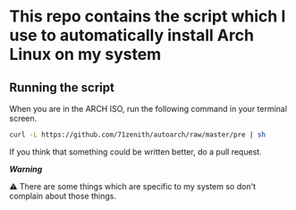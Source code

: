 # This repo contains the script which I use to automatically install Arch Linux on my system

## Running the script

When you are in the ARCH ISO, run the following command in your terminal screen.

```sh
curl -L https://github.com/71zenith/autoarch/raw/master/pre | sh
```

If you think that something could be written better, do a pull request.

***Warning***

⚠️ There are some things which are specific to my system so don't complain about those things.

